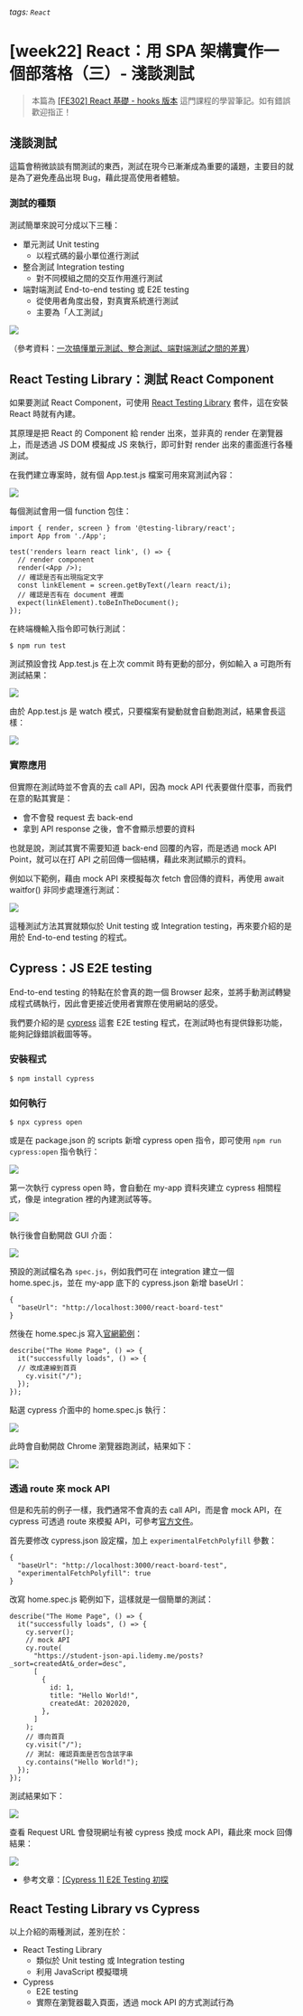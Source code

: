###### tags: `React` 
# [week22] React：用 SPA 架構實作一個部落格（三）- 淺談測試

> 本篇為 [[FE302] React 基礎 - hooks 版本](https://lidemy.com/p/fe302-react-hooks) 這門課程的學習筆記。如有錯誤歡迎指正！

## 淺談測試

這篇會稍微談談有關測試的東西，測試在現今已漸漸成為重要的議題，主要目的就是為了避免產品出現 Bug，藉此提高使用者體驗。

### 測試的種類

測試簡單來說可分成以下三種：

- 單元測試 Unit testing 
  - 以程式碼的最小單位進行測試
- 整合測試 Integration testing 
  - 對不同模組之間的交互作用進行測試
- 端對端測試 End-to-end testing 或 E2E testing 
  -  從使用者角度出發，對真實系統進行測試
  -  主要為「人工測試」

![](https://i.imgur.com/ybx5NbQ.png)

（參考資料：[一次搞懂單元測試、整合測試、端對端測試之間的差異](https://blog.miniasp.com/post/2019/02/18/Unit-testing-Integration-testing-e2e-testing)）

## React Testing Library：測試 React Component

如果要測試 React Component，可使用 [React Testing Library](https://testing-library.com/docs/react-testing-library/intro/) 套件，這在安裝 React 時就有內建。

其原理是把 React 的 Component 給 render 出來，並非真的 render 在瀏覽器上，而是透過 JS DOM 模擬成 JS 來執行，即可針對 render 出來的畫面進行各種測試。

在我們建立專案時，就有個 App.test.js 檔案可用來寫測試內容：

![](https://i.imgur.com/4dcIFV1.png)

每個測試會用一個 function 包住：

```javascript=
import { render, screen } from '@testing-library/react';
import App from './App';

test('renders learn react link', () => {
  // render component
  render(<App />);
  // 確認是否有出現指定文字
  const linkElement = screen.getByText(/learn react/i);
  // 確認是否有在 document 裡面
  expect(linkElement).toBeInTheDocument();
});
```

在終端機輸入指令即可執行測試：

```
$ npm run test
```

測試預設會找 App.test.js 在上次 commit 時有更動的部分，例如輸入 a 可跑所有測試結果：

![](https://i.imgur.com/Hao9KG7.png)

由於 App.test.js 是 watch 模式，只要檔案有變動就會自動跑測試，結果會長這樣：

![](https://i.imgur.com/EA3y0KO.png)

### 實際應用

但實際在測試時並不會真的去 call API，因為 mock API 代表要做什麼事，而我們在意的點其實是：

- 會不會發 request 去 back-end
- 拿到 API response 之後，會不會顯示想要的資料

也就是說，測試其實不需要知道 back-end 回覆的內容，而是透過 mock API Point，就可以在打 API 之前回傳一個結構，藉此來測試顯示的資料。

例如以下範例，藉由 mock API 來模擬每次 fetch 會回傳的資料，再使用 await waitfor() 非同步處理進行測試：

![](https://i.imgur.com/OX9LJ4X.png)

這種測試方法其實就類似於 Unit testing 或 Integration testing，再來要介紹的是用於 End-to-end testing 的程式。

## Cypress：JS E2E testing

End-to-end testing 的特點在於會真的跑一個 Browser 起來，並將手動測試轉變成程式碼執行，因此會更接近使用者實際在使用網站的感受。

我們要介紹的是 [cypress](https://www.cypress.io/) 這套 E2E testing 程式，在測試時也有提供錄影功能，能夠記錄錯誤截圖等等。

### 安裝程式

```
$ npm install cypress
```

### 如何執行

```
$ npx cypress open
```

或是在 package.json 的 scripts 新增 cypress open 指令，即可使用 `npm run cypress:open` 指令執行：

![](https://i.imgur.com/GNMrji1.png)

第一次執行 cypress open 時，會自動在 my-app 資料夾建立 cypress 相關程式，像是 integration 裡的內建測試等等。

![](https://i.imgur.com/GPisKnv.png)

執行後會自動開啟 GUI 介面：

![](https://i.imgur.com/deKsjBl.png)

預設的測試檔名為 `spec.js`，例如我們可在 integration 建立一個 home.spec.js，並在 my-app 底下的 cypress.json 新增 baseUrl：

```json=
{
  "baseUrl": "http://localhost:3000/react-board-test"
}
```

然後在 home.spec.js 寫入[官網範例](https://docs.cypress.io/guides/getting-started/testing-your-app.html#Step-2-Visit-your-server)：

```javascript=
describe("The Home Page", () => {
  it("successfully loads", () => {
  // 改成連線到首頁
    cy.visit("/");
  });
});

```

點選 cypress 介面中的 home.spec.js 執行：

![](https://i.imgur.com/20LvIQ2.png)

此時會自動開啟 Chrome 瀏覽器跑測試，結果如下：

![](https://i.imgur.com/L5NO3Ag.png)

### 透過 route 來 mock API

但是和先前的例子一樣，我們通常不會真的去 call API，而是會 mock API，在 cypress 可透過 route 來模擬 API，可參考[官方文件](https://docs.cypress.io/api/commands/route.html#Syntax)。

首先要修改 cypress.json 設定檔，加上 `experimentalFetchPolyfill` 參數：

```json=
{
  "baseUrl": "http://localhost:3000/react-board-test",
  "experimentalFetchPolyfill": true
}
```

改寫 home.spec.js 範例如下，這樣就是一個簡單的測試：

```javascript=
describe("The Home Page", () => {
  it("successfully loads", () => {
    cy.server();
    // mock API
    cy.route(
      "https://student-json-api.lidemy.me/posts?_sort=createdAt&_order=desc",
      [
        {
          id: 1,
          title: "Hello World!",
          createdAt: 20202020,
        },
      ]
    );
    // 導向首頁
    cy.visit("/");
    // 測試: 確認頁面是否包含該字串
    cy.contains("Hello World!");
  });
});
```

測試結果如下：

![](https://i.imgur.com/TdVmUf5.png)

查看 Request URL 會發現網址有被 cypress 換成 mock API，藉此來 mock 回傳結果：

![](https://i.imgur.com/xYYEpka.png)

- 參考文章：[[Cypress 1] E2E Testing 初探](https://medium.com/hannah-lin/cypress-e2e-testing-%E5%88%9D%E6%8E%A2-a10eca3c0cf7)

## React Testing Library vs Cypress

以上介紹的兩種測試，差別在於：
- React Testing Library
  - 類似於 Unit testing 或 Integration testing
  - 利用 JavaScript 模擬環境
- Cypress
  - E2E testing
  - 實際在瀏覽器載入頁面，透過 mock API 的方式測試行為
